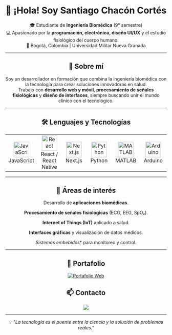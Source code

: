 <!-- README.md -->

<div align="center">
  
# 👋 ¡Hola! Soy **Santiago Chacón Cortés**
  
🎓 Estudiante de **Ingeniería Biomédica** (9° semestre)  
💻 Apasionado por la **programación, electrónica, diseño UI/UX** y el estudio fisiológico del cuerpo humano.  
📍 Bogotá, Colombia | Universidad Militar Nueva Granada  

---

## 🚀 Sobre mí

Soy un desarrollador en formación que combina la ingeniería biomédica con la tecnología para crear soluciones innovadoras en salud.  
Trabajo con **desarrollo web y móvil**, **procesamiento de señales fisiológicas** y **diseño de interfaces**, siempre buscando unir el mundo clínico con el tecnológico.

---

## 🛠 Lenguajes y Tecnologías

<table>
<tr>
<td align="center" width="96">
<img src="https://cdn.jsdelivr.net/gh/devicons/devicon/icons/javascript/javascript-original.svg" width="48" height="48" alt="JavaScript" />
<br>JavaScript
</td>
<td align="center" width="96">
<img src="https://cdn.jsdelivr.net/gh/devicons/devicon/icons/react/react-original.svg" width="48" height="48" alt="React" />
<br>React / React Native
</td>
<td align="center" width="96">
<img src="https://cdn.jsdelivr.net/gh/devicons/devicon/icons/nextjs/nextjs-original.svg" width="48" height="48" alt="Next.js" />
<br>Next.js
</td>
<td align="center" width="96">
<img src="https://cdn.jsdelivr.net/gh/devicons/devicon/icons/python/python-original.svg" width="48" height="48" alt="Python" />
<br>Python
</td>
<td align="center" width="96">
<img src="https://cdn.jsdelivr.net/gh/devicons/devicon/icons/matlab/matlab-original.svg" width="48" height="48" alt="MATLAB" />
<br>MATLAB
</td>
<td align="center" width="96">
<img src="https://cdn.jsdelivr.net/gh/devicons/devicon/icons/arduino/arduino-original.svg" width="48" height="48" alt="Arduino" />
<br>Arduino
</td>
</tr>
</table>

---

## 📌 Áreas de interés
 Desarrollo de **aplicaciones biomédicas**.
 
 **Procesamiento de señales fisiológicas** (ECG, EEG, SpO₂).
 
  **Internet of Things (IoT)** aplicado a salud.
  
  **Interfaces gráficas** y visualización de datos médicos.
  
  *Sistemas embebidos** para monitoreo y control.

---

## 💼 Portafolio
<a href="https://portafolio-scc.netlify.app/"> <img src="https://img.shields.io/badge/Portafolio-Web-0A66C2?style=for-the-badge&logo=google-chrome&logoColor=white" alt="Portafolio Web"/></a>

## 📫 Contacto
<a href="mailto:santiagodev1525@gmail.com"><img src="https://img.shields.io/badge/Email-0078D4?style=for-the-badge&logo=microsoft-outlook&logoColor=white"/></a>

---

💡 *"La tecnología es el puente entre la ciencia y la solución de problemas reales."*

</div>




